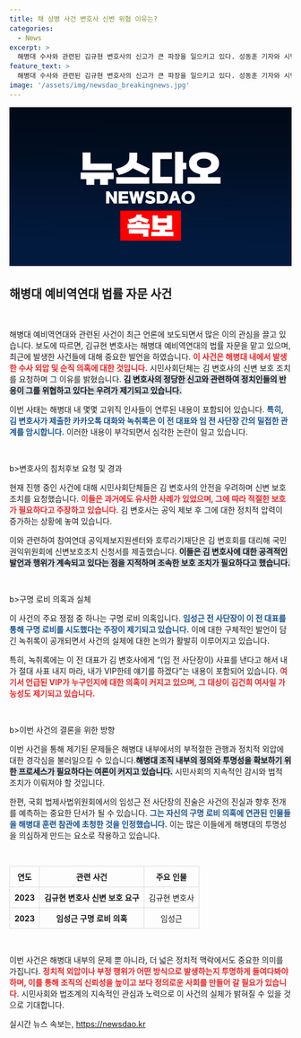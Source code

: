 ```yaml
---
title: 채 상병 사건 변호사 신변 위협 이유는?
categories:
  - News
excerpt: >
  해병대 수사와 관련된 김규현 변호사의 신고가 큰 파장을 일으키고 있다. 성동훈 기자와 시민단체들은 그의 신변보호 요청을 추진하며, 카카오톡 대화와 녹취록에서 드러난 정치적 압박과 로비 의혹은 향후 수사의 중요한 단서가 될 전망이다.
feature_text: >
  해병대 수사와 관련된 김규현 변호사의 신고가 큰 파장을 일으키고 있다. 성동훈 기자와 시민단체들은 그의 신변보호 요청을 추진하며, 카카오톡 대화와 녹취록에서 드러난 정치적 압박과 로비 의혹은 향후 수사의 중요한 단서가 될 전망이다.
image: '/assets/img/newsdao_breakingnews.jpg'
---
```


<p><img src="/assets/img/newsdao_breakingnews.jpg" alt="cryptoinkorea 속보" /></p>

<h2 data-ke-size="size26">해병대 예비역연대 법률 자문 사건</h2>

<p data-ke-size="size16">&nbsp;</p>

<p>해병대 예비역연대와 관련된 사건이 최근 언론에 보도되면서 많은 이의 관심을 끌고 있습니다. 보도에 따르면, 김규현 변호사는 해병대 예비역연대의 법률 자문을 맡고 있으며, 최근에 발생한 사건들에 대해 중요한 발언을 하였습니다. <b><span style="color: #ee2323;">이 사건은 해병대 내에서 발생한 수사 외압 및 순직 의혹에 대한 것입니다.</span></b> 시민사회단체는 김 변호사의 신변 보호 조치를 요청하며 그 이유를 밝혔습니다. <b><span style="background-color: #21538527;">김 변호사의 정당한 신고와 관련하여 정치인들의 반응이 그를 위협하고 있다는 우려가 제기되고 있습니다.</span></b></p>

<p>이번 사태는 해병대 내 몇몇 고위직 인사들이 연루된 내용이 포함되어 있습니다. <b><span style="color: #1a5490;">특히, 김 변호사가 제출한 카카오톡 대화와 녹취록은 이 전 대표와 임 전 사단장 간의 밀접한 관계를 암시합니다.</span></b> 이러한 내용이 부각되면서 심각한 논란이 일고 있습니다.</p>

<p data-ke-size="size16">&nbsp;</p>

<p>b>변호사의 침처후보 요청 및 경과</b></p>

<p>현재 진행 중인 사건에 대해 시민사회단체들은 김 변호사의 안전을 우려하며 신변 보호 조치를 요청했습니다. <b><span style="color: #ee2323;">이들은 과거에도 유사한 사례가 있었으며, 그에 따라 적절한 보호가 필요하다고 주장하고 있습니다.</span></b> 김 변호사는 공익 제보 후 그에 대한 정치적 압력이 증가하는 상황에 놓여 있습니다.</p>

<p>이와 관련하여 참여연대 공익제보지원센터와 호루라기재단은 김 변호회를 대리해 국민권익위원회에 신변보호조치 신청서를 제출했습니다. <b><span style="background-color: #21538527;">이들은 김 변호사에 대한 공격적인 발언과 행위가 계속되고 있다는 점을 지적하며 조속한 보호 조치가 필요하다고 했습니다.</span></b></p>

<p data-ke-size="size16">&nbsp;</p>

<p>b>구명 로비 의혹과 실체</b></p>

<p>이 사건의 주요 쟁점 중 하나는 구명 로비 의혹입니다. <b><span style="color: #1a5490;">임성근 전 사단장이 이 전 대표를 통해 구명 로비를 시도했다는 주장이 제기되고 있습니다.</span></b> 이에 대한 구체적인 발언이 담긴 녹취록이 공개되면서 사건의 실체에 대한 논의가 활발히 이루어지고 있습니다.</p>

<p>특히, 녹취록에는 이 전 대표가 김 변호사에게 “(임 전 사단장이) 사표를 낸다고 해서 내가 절대 사표 내지 마라, 내가 VIP한테 얘기를 하겠다”는 내용이 포함되어 있습니다. <b><span style="color: #ee2323;">여기서 언급된 VIP가 누구인지에 대한 의혹이 커지고 있으며, 그 대상이 김건희 여사일 가능성도 제기되고 있습니다.</span></b></p>

<p data-ke-size="size16">&nbsp;</p>

<p>b>이번 사건의 결론을 위한 방향</b></p>

<p>이번 사건을 통해 제기된 문제들은 해병대 내부에서의 부적절한 관행과 정치적 외압에 대한 경각심을 불러일으킬 수 있습니다.<b><span style="background-color: #21538527;">해병대 조직 내부의 정의와 투명성을 확보하기 위한 프로세스가 필요하다는 여론이 커지고 있습니다.</span></b> 시민사회의 지속적인 감시와 법적 조치가 이뤄져야 할 것입니다.</p>

<p>한편, 국회 법제사법위원회에서의 임성근 전 사단장의 진술은 사건의 진실과 향후 전개를 예측하는 중요한 단서가 될 수 있습니다. <b><span style="color: #1a5490;">그는 자신의 구명 로비 의혹에 연관된 인물들을 해병대 훈련 참관에 초청한 것을 인정했습니다.</span></b> 이는 많은 이들에게 해병대의 투명성을 의심하게 만드는 요소로 작용하고 있습니다.</p>

<p data-ke-size="size16">&nbsp;</p>

<table style="width: 100%; border-collapse: collapse; text-align: center;">
<thead>
<tr>
<th style="border: 1px solid #ddd; padding: 8px; text-align: center;">연도</th>
<th style="border: 1px solid #ddd; padding: 8px; text-align: center;">관련 사건</th>
<th style="border: 1px solid #ddd; padding: 8px; text-align: center;">주요 인물</th>
</tr>
</thead>
<tbody>
<tr>
<td style="border: 1px solid #ddd; padding: 8px; text-align: center;"><b>2023</b></td>
<td style="border: 1px solid #ddd; padding: 8px; text-align: center;"><b>김규현 변호사 신변 보호 요구</b></td>
<td style="border: 1px solid #ddd; padding: 8px; text-align: center;">김규현 변호사</td>
</tr>
<tr>
<td style="border: 1px solid #ddd; padding: 8px; text-align: center;"><b>2023</b></td>
<td style="border: 1px solid #ddd; padding: 8px; text-align: center;"><b>임성근 구명 로비 의혹</b></td>
<td style="border: 1px solid #ddd; padding: 8px; text-align: center;">임성근</td>
</tr>
</tbody>
</table>

<p data-ke-size="size16">&nbsp;</p>

<p>이번 사건은 해병대 내부의 문제 뿐 아니라, 더 넓은 정치적 맥락에서도 중요한 의미를 가집니다. <b><span style="color: #ee2323;">정치적 외압이나 부정 행위가 어떤 방식으로 발생하는지 투명하게 들여다봐야 하며, 이를 통해 조직의 신뢰성을 높이고 보다 정의로운 사회를 만들어 갈 필요가 있습니다.</span></b> 시민사회와 법조계의 지속적인 관심과 노력으로 이 사건의 실체가 밝혀질 수 있을 것으로 기대합니다.</p>
실시간 뉴스 속보는, <a href="https://newsdao.kr" rel="dofollow">https://newsdao.kr</a>


